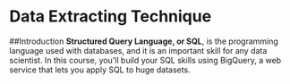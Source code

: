 # Data Extracting Technique

##Introduction
**Structured Query Language, or SQL**, is the programming language used with databases, and it is an important skill for any data scientist. In this course, you'll build your SQL skills using BigQuery, a web service that lets you apply SQL to huge datasets.
